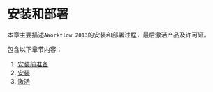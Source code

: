 # 安装和部署
本章主要描述`AWorkflow 2013`的安装和部署过程，最后激活产品及许可证。

包含以下章节内容：
1. [安装前准备](requires.md)
2. [安装](installation.md)
3. [激活](activation.md)
